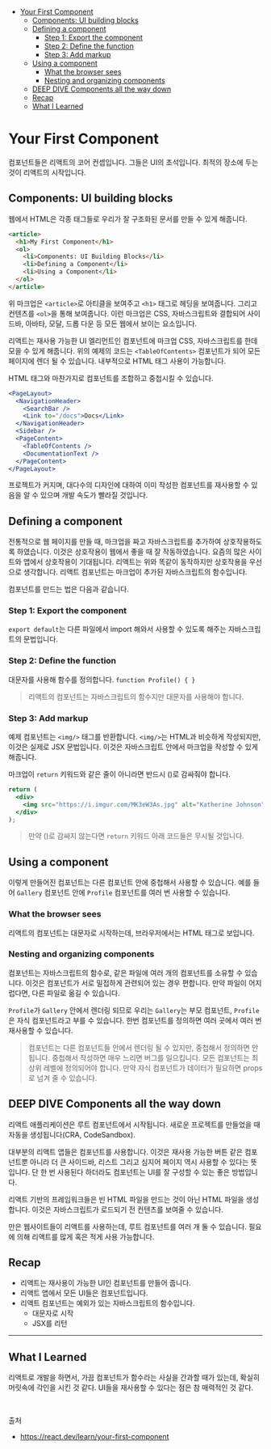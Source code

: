 - [Your First Component](#your-first-component)
  - [Components: UI building blocks](#components-ui-building-blocks)
  - [Defining a component](#defining-a-component)
    - [Step 1: Export the component](#step-1-export-the-component)
    - [Step 2: Define the function](#step-2-define-the-function)
    - [Step 3: Add markup](#step-3-add-markup)
  - [Using a component](#using-a-component)
    - [What the browser sees](#what-the-browser-sees)
    - [Nesting and organizing components](#nesting-and-organizing-components)
  - [DEEP DIVE Components all the way down](#deep-dive-components-all-the-way-down)
  - [Recap](#recap)
  - [What I Learned](#what-i-learned)

# Your First Component

컴포넌트들은 리액트의 코어 컨셉입니다.
그들은 UI의 초석입니다. 최적의 장소에 두는 것이 리액트의 시작입니다.

## Components: UI building blocks

웹에서 HTML은 각종 태그들로 우리가 잘 구조화된 문서를 만들 수 있게 해줍니다.

```html
<article>
  <h1>My First Component</h1>
  <ol>
    <li>Components: UI Building Blocks</li>
    <li>Defining a Component</li>
    <li>Using a Component</li>
  </ol>
</article>
```

위 마크업은 `<article>`로 아티클을 보여주고 `<h1>` 태그로 헤딩을 보여줍니다. 그리고 컨텐츠를 `<ol>`을 통해 보여줍니다. 이런 마크업은 CSS, 자바스크립트와 결합되어 사이드바, 아바타, 모달, 드롭 다운 등 모든 웹에서 보이는 요소입니다.

리액트는 재사용 가능한 UI 엘리먼트인 컴포넌트에 마크업 CSS, 자바스크립트를 한데 모을 수 있게 해줍니다.
위의 예제의 코드는 `<TableOfContents>` 컴포넌트가 되어 모든 페이지에 렌더 될 수 있습니다. 내부적으로 HTML 태그 사용이 가능합니다.

HTML 태그와 마찬가지로 컴포넌트를 조합하고 중첩시킬 수 있습니다.

```jsx
<PageLayout>
  <NavigationHeader>
    <SearchBar />
    <Link to="/docs">Docs</Link>
  </NavigationHeader>
  <Sidebar />
  <PageContent>
    <TableOfContents />
    <DocumentationText />
  </PageContent>
</PageLayout>
```

프로젝트가 커지며, 대다수의 디자인에 대하여 이미 작성한 컴포넌트를 재사용할 수 있음을 알 수 있으며 개발 속도가 빨라질 것입니다.

## Defining a component

전통적으로 웹 페이지를 만들 때, 마크업을 짜고 자바스크립트를 추가하여 상호작용하도록 하였습니다.
이것은 상호작용이 웹에서 좋을 때 잘 작동하였습니다. 요즘의 많은 사이트와 앱에서 상호작용이 기대됩니다.
리액트는 위와 똑같이 동작하지만 상호작용을 우선으로 생각합니다. 리액트 컴포넌트는 마크업이 추가된 자바스크립트의 함수입니다.

컴포넌트를 만드는 법은 다음과 같습니다.

### Step 1: Export the component

`export default`는 다른 파일에서 import 해와서 사용할 수 있도록 해주는 자바스크립트의 문법입니다.

### Step 2: Define the function

대문자를 사용해 함수를 정의합니다. `function Profile() { }`

> 리액트의 컴포넌트는 자바스크립트의 함수지만 대문자를 사용해야 합니다.

### Step 3: Add markup

예제 컴포넌트는 `<img/>` 태그를 반환합니다.
`<img/>`는 HTML과 비슷하게 작성되지만, 이것은 실제로 JSX 문법입니다. 이것은 자바스크립트 안에서 마크업을 작성할 수 있게 해줍니다.

마크업이 `return` 키워드와 같은 줄이 아니라면 반드시 ()로 감싸줘야 합니다.

```jsx
return (
  <div>
    <img src="https://i.imgur.com/MK3eW3As.jpg" alt="Katherine Johnson" />
  </div>
);
```

> 만약 ()로 감싸지 않는다면 `return` 키워드 아래 코드들은 무시될 것입니다.

## Using a component

이렇게 만들어진 컴포넌트는 다른 컴포넌트 안에 중첩해서 사용할 수 있습니다. 예를 들어 `Gallery` 컴포넌트 안에 `Profile` 컴포넌트를 여러 번 사용할 수 있습니다.

### What the browser sees

리액트의 컴포넌트는 대문자로 시작하는데, 브라우저에서는 HTML 태그로 보입니다.

### Nesting and organizing components

컴포넌트는 자바스크립트의 함수로, 같은 파일에 여러 개의 컴포넌트를 소유할 수 있습니다.
이것은 컴포넌트가 서로 밀접하게 관련되어 있는 경우 편합니다. 만약 파일이 어지럽다면, 다른 파일로 옮길 수 있습니다.

`Profile`가 `Gallery` 안에서 렌더링 되므로 우리는 `Gallery`는 부모 컴포넌트, `Profile`은 자식 컴포넌트라고 부를 수 있습니다. 한번 컴포넌트를 정의하면 여러 곳에서 여러 번 재사용할 수 있습니다.

> 컴포넌트는 다른 컴포넌트들 안에서 렌더링 될 수 있지만, 중첩해서 정의하면 안 됩니다.
> 중첩해서 작성하면 매우 느리면 버그를 일으킵니다. 모든 컴포넌트는 최상위 레벨에 정의되어야 합니다.
> 만약 자식 컴포넌트가 데이터가 필요하면 props로 넘겨 줄 수 있습니다.

## DEEP DIVE Components all the way down

리액트 애플리케이션은 루트 컴포넌트에서 시작됩니다. 새로운 프로젝트를 만들었을 때 자동을 생성됩니다(CRA, CodeSandbox).

대부분의 리액트 앱들은 컴포넌트를 사용합니다. 이것은 재사용 가능한 버튼 같은 컴포넌트뿐 아니라 더 큰 사이드바, 리스트 그리고 심지어 페이지 역시 사용할 수 있다는 뜻입니다.
단 한 번 사용된다 하더라도 컴포넌트는 UI를 잘 구성할 수 있는 좋은 방법입니다.

리액트 기반의 프레임워크들은 빈 HTML 파일을 만드는 것이 아닌 HTML 파일을 생성합니다. 이것은 자바스크립트가 로드되기 전 컨텐츠를 보여줄 수 있습니다.

만은 웹사이트들이 리액트를 사용하는데, 루트 컴포넌트를 여러 개 둘 수 있습니다. 필요에 의해 리액트를 많게 혹은 적게 사용 가능합니다.

## Recap

- 리액트는 재사용이 가능한 UI인 컴포넌트를 만들어 줍니다.
- 리액트 앱에서 모든 UI들은 컴포넌트입니다.
- 리액트 컴포넌트는 예외가 있는 자바스크립트의 함수입니다.
  - 대문자로 시작
  - JSX를 리턴

---

## What I Learned

리액트로 개발을 하면서, 가끔 컴포넌트가 함수라는 사실을 간과할 때가 있는데, 확실히 머릿속에 각인을 시킨 것 같다. UI들을 재사용할 수 있다는 점은 참 매력적인 것 같다.

</br>

출처

- https://react.dev/learn/your-first-component
